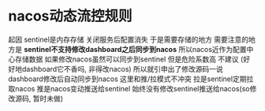 # nacos动态流控规则
起因  sentinel是内存存储  关闭服务后配置消失  于是需要存储的地方
需要注意的地方是 **sentinel不支持修改dashboard之后同步到nacos** 所以nacos近作为配置中心存储数据
如果修改nacos虽然可以同步到sentinel 但是危险系数高 不建议 (好好地dashboard它不香吗, 非得改nacos)
所以就引申出了修改源码一说 dashboard修改后自动同步到nacos
这里和推/拉模式不冲突 拉是sentinel定期拉取nacos  推是nacos变动推送给sentinel  始终没有修改sentinel推送给nacos(so修改源码, 暂时未做)